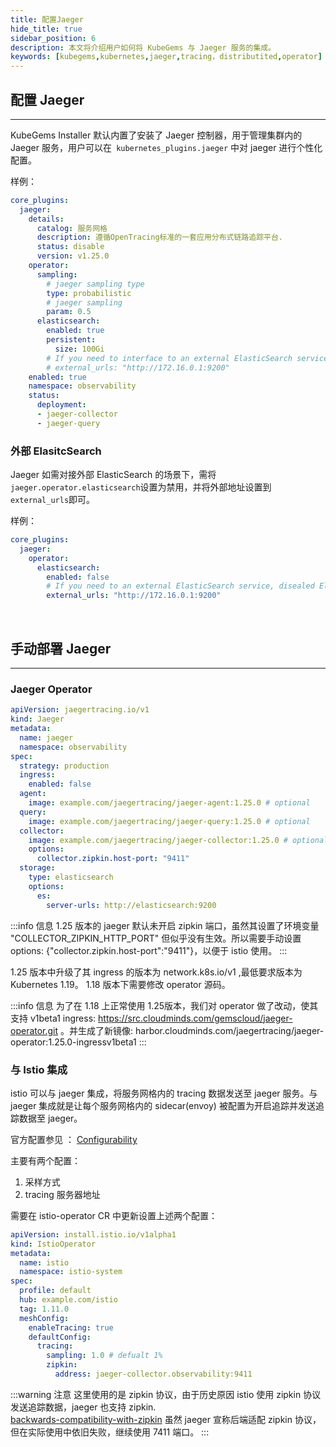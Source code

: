 ```yaml
---
title: 配置Jaeger
hide_title: true
sidebar_position: 6
description: 本文将介绍用户如何将 KubeGems 与 Jaeger 服务的集成。
keywords: [kubegems,kubernetes,jaeger,tracing，distributited,operator]
---
```



## 配置 Jaeger

---

KubeGems Installer 默认内置了安装了 Jaeger 控制器，用于管理集群内的 Jaeger 服务，用户可以在` kubernetes_plugins.jaeger` 中对 jaeger 进行个性化配置。

样例：

```yaml
core_plugins:
  jaeger:
    details:
      catalog: 服务网格
      description: 遵循OpenTracing标准的一套应用分布式链路追踪平台.
      status: disable
      version: v1.25.0
    operator:
      sampling:
        # jaeger sampling type
        type: probabilistic
        # jaeger sampling
        param: 0.5
      elasticsearch:
        enabled: true
        persistent:
          size: 100Gi
        # If you need to interface to an external ElasticSearch service, disealed ElasticSearch and configured the external_urls fielda.
        # external_urls: "http://172.16.0.1:9200"
    enabled: true
    namespace: observability
    status:
      deployment:
      - jaeger-collector
      - jaeger-query
```

### 外部 ElasitcSearch

Jaeger 如需对接外部 ElasticSearch 的场景下，需将`jaeger.operator.elasticsearch`设置为禁用，并将外部地址设置到 `external_urls`即可。

样例：

```yaml
core_plugins:
  jaeger:
    operator:
      elasticsearch:
        enabled: false
        # If you need to an external ElasticSearch service, disealed ElasticSearch and configured the external_urls fielda.
        external_urls: "http://172.16.0.1:9200"
```

<br />

## 手动部署 Jaeger
---
### Jaeger Operator

```yaml
apiVersion: jaegertracing.io/v1
kind: Jaeger
metadata:
  name: jaeger
  namespace: observability
spec:
  strategy: production
  ingress:
    enabled: false
  agent:
    image: example.com/jaegertracing/jaeger-agent:1.25.0 # optional
  query:
    image: example.com/jaegertracing/jaeger-query:1.25.0 # optional
  collector:
    image: example.com/jaegertracing/jaeger-collector:1.25.0 # optional
    options:
      collector.zipkin.host-port: "9411"
  storage:
    type: elasticsearch
    options:
      es:
        server-urls: http://elasticsearch:9200
```

:::info 信息
1.25 版本的 jaeger 默认未开启 zipkin 端口，虽然其设置了环境变量 "COLLECTOR_ZIPKIN_HTTP_PORT" 但似乎没有生效。所以需要手动设置 options: {"collector.zipkin.host-port":"9411"}，以便于 istio 使用。
:::

1.25 版本中升级了其 ingress 的版本为 network.k8s.io/v1 ,最低要求版本为 Kubernetes 1.19。 1.18 版本下需要修改 operator 源码。

:::info 信息
为了在 1.18 上正常使用 1.25版本，我们对 operator 做了改动，使其支持 v1beta1 ingress: https://src.cloudminds.com/gemscloud/jaeger-operator.git 。并生成了新镜像: harbor.cloudminds.com/jaegertracing/jaeger-operator:1.25.0-ingressv1beta1
:::

### 与 Istio 集成

istio 可以与 jaeger 集成，将服务网格内的 tracing 数据发送至 jaeger 服务。与 jaeger 集成就是让每个服务网格内的 sidecar(envoy) 被配置为开启追踪并发送追踪数据至 jaeger。

官方配置参见 ： [Configurability](https://istio.io/latest/docs/tasks/observability/distributed-tracing/configurability/#customizing-trace-sampling)

主要有两个配置：

1. 采样方式
2. tracing 服务器地址

需要在 istio-operator CR 中更新设置上述两个配置：

```yaml
apiVersion: install.istio.io/v1alpha1
kind: IstioOperator
metadata:
  name: istio
  namespace: istio-system
spec:
  profile: default
  hub: example.com/istio
  tag: 1.11.0
  meshConfig:
    enableTracing: true
    defaultConfig:
      tracing:
        sampling: 1.0 # defualt 1%
        zipkin:
          address: jaeger-collector.observability:9411
```

:::warning 注意
这里使用的是 zipkin 协议，由于历史原因 istio 使用 zipkin 协议发送追踪数据，jaeger 也支持 zipkin.<br />
[backwards-compatibility-with-zipkin](https://github.com/jaegertracing/jaeger/tree/v1.24.0#backwards-compatibility-with-zipkin)
虽然 jaeger 宣称后端适配 zipkin 协议，但在实际使用中依旧失败，继续使用 7411 端口。
:::
